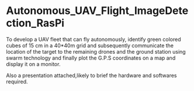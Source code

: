 # Autonomous_UAV_Flight_ImageDetection_RasPi
To develop a UAV fleet that can fly autonomously, identify green colored cubes of 15 cm in a 40*40m grid and subsequently communicate the location of the target to the remaining drones and the ground station using swarm technology and finally plot the G.P.S coordinates on a map and display it on a monitor.

Also a presentation attached,likely to brief the hardware and softwares required.
